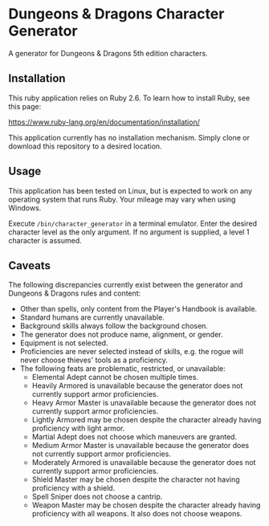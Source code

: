 # Dungeons & Dragons Character Generator

A generator for Dungeons & Dragons 5th edition characters.

## Installation

This ruby application relies on Ruby 2.6. To learn how to install Ruby, see this page:

<https://www.ruby-lang.org/en/documentation/installation/>

This application currently has no installation mechanism. Simply clone or download this repository to a desired location.

## Usage

This application has been tested on Linux, but is expected to work on any operating system that runs Ruby. Your mileage may vary when using Windows.

Execute `/bin/character_generator` in a terminal emulator. Enter the desired character level as the only argument. If no argument is supplied, a level 1 character is assumed.

## Caveats

The following discrepancies currently exist between the generator and Dungeons & Dragons rules and content:

* Other than spells, only content from the Player's Handbook is available.
* Standard humans are currently unavailable.
* Background skills always follow the background chosen.
* The generator does not produce name, alignment, or gender.
* Equipment is not selected.
* Proficiencies are never selected instead of skills, e.g. the rogue will never choose thieves' tools as a proficiency.
* The following feats are problematic, restricted, or unavailable:
  * Elemental Adept cannot be chosen multiple times.
  * Heavily Armored is unavailable because the generator does not currently support armor proficiencies.
  * Heavy Armor Master is unavailable because the generator does not currently support armor proficiencies.
  * Lightly Armored may be chosen despite the character already having proficiency with light armor.
  * Martial Adept does not choose which maneuvers are granted.
  * Medium Armor Master is unavailable because the generator does not currently support armor proficiencies.
  * Moderately Armored is unavailable because the generator does not currently support armor proficiencies.
  * Shield Master may be chosen despite the character not having proficiency with a shield.
  * Spell Sniper does not choose a cantrip.
  * Weapon Master may be chosen despite the character already having proficiency with all weapons. It also does not choose weapons.

